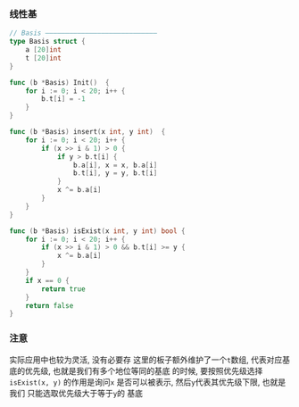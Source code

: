 ### 线性基

```go
// Basis ————————————————————————————
type Basis struct {
    a [20]int
    t [20]int
}

func (b *Basis) Init()  {
    for i := 0; i < 20; i++ {
        b.t[i] = -1
    }
}

func (b *Basis) insert(x int, y int)  {
    for i := 0; i < 20; i++ {
        if (x >> i & 1) > 0 {
            if y > b.t[i] {
                b.a[i], x = x, b.a[i]
                b.t[i], y = y, b.t[i]
            }
            x ^= b.a[i]
        }
    }
}

func (b *Basis) isExist(x int, y int) bool {
    for i := 0; i < 20; i++ {
        if (x >> i & 1) > 0 && b.t[i] >= y {
            x ^= b.a[i]
        }
    }
    if x == 0 {
        return true
    }
    return false
}
```

### 注意
实际应用中也较为灵活, 没有必要存
这里的板子额外维护了一个`t`数组, 代表对应基底的优先级, 也就是我们有多个地位等同的基底
的时候, 要按照优先级选择
`isExist(x, y)` 的作用是询问`x` 是否可以被表示, 然后`y`代表其优先级下限, 也就是我们
只能选取优先级大于等于`y`的 基底